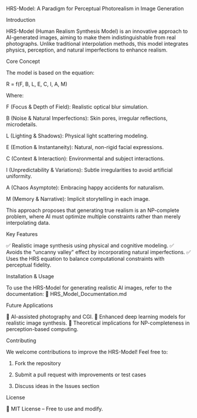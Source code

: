 HRS-Model: A Paradigm for Perceptual Photorealism in Image Generation

Introduction

HRS-Model (Human Realism Synthesis Model) is an innovative approach to AI-generated images, aiming to make them indistinguishable from real photographs. Unlike traditional interpolation methods, this model integrates physics, perception, and natural imperfections to enhance realism.

Core Concept

The model is based on the equation:

R = f(F, B, L, E, C, I, A, M)

Where:

F (Focus & Depth of Field): Realistic optical blur simulation.

B (Noise & Natural Imperfections): Skin pores, irregular reflections, microdetails.

L (Lighting & Shadows): Physical light scattering modeling.

E (Emotion & Instantaneity): Natural, non-rigid facial expressions.

C (Context & Interaction): Environmental and subject interactions.

I (Unpredictability & Variations): Subtle irregularities to avoid artificial uniformity.

A (Chaos Asymptote): Embracing happy accidents for naturalism.

M (Memory & Narrative): Implicit storytelling in each image.


This approach proposes that generating true realism is an NP-complete problem, where AI must optimize multiple constraints rather than merely interpolating data.

Key Features

✅ Realistic image synthesis using physical and cognitive modeling.
✅ Avoids the "uncanny valley" effect by incorporating natural imperfections.
✅ Uses the HRS equation to balance computational constraints with perceptual fidelity.

Installation & Usage

To use the HRS-Model for generating realistic AI images, refer to the documentation:
📄 HRS_Model_Documentation.md

Future Applications

🔹 AI-assisted photography and CGI.
🔹 Enhanced deep learning models for realistic image synthesis.
🔹 Theoretical implications for NP-completeness in perception-based computing.

Contributing

We welcome contributions to improve the HRS-Model! Feel free to:

1. Fork the repository


2. Submit a pull request with improvements or test cases


3. Discuss ideas in the Issues section



License

📜 MIT License – Free to use and modify.
